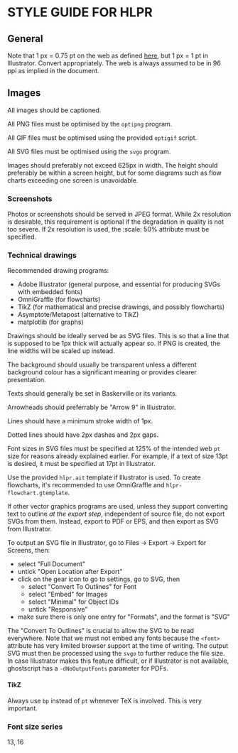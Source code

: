 # STYLE GUIDE FOR HLPR

## General

Note that 1 px = 0.75 pt on the web as defined [here](https://www.w3.org/TR/css3-values/#absolute-lengths), but 1 px = 1 pt in Illustrator. Convert appropriately. The web is always assumed to be in 96 ppi as implied in the document.

## Images

All images should be captioned.

All PNG files must be optimised by the `optipng` program.

All GIF files must be optimised using the provided `optigif` script.

All SVG files must be optimised using the `svgo` program.

Images should preferably not exceed 625px in width. The height should preferably be within a screen height, but for some diagrams such as flow charts exceeding one screen is unavoidable.

### Screenshots

Photos or screenshots should be served in JPEG format. While 2x resolution is desirable, this requirement is optional if the degradation in quality is not too severe. If 2x resolution is used, the :scale: 50% attribute must be specified.

### Technical drawings

Recommended drawing programs:

- Adobe Illustrator (general purpose, and essential for producing SVGs with embedded fonts)
- OmniGraffle (for flowcharts)
- TikZ (for mathematical and precise drawings, and possibly flowcharts)
- Asymptote/Metapost (alternative to TikZ)
- matplotlib (for graphs)

Drawings should be ideally served be as SVG files. This is so that a line that is supposed to be 1px thick will actually appear so. If PNG is created, the line widths will be scaled up instead.

The background should usually be transparent unless a different background colour has a significant meaning or provides clearer presentation.

Texts should generally be set in Baskerville or its variants.

Arrowheads should preferrably be "Arrow 9" in Illustrator.

Lines should have a minimum stroke width of 1px.

Dotted lines should have 2px dashes and 2px gaps.

Font sizes in SVG files must be specified at 125% of the intended web `pt` size for reasons already explained earlier. For example, if a text of size 13pt is desired, it must be specified at 17pt in Illustrator.

Use the provided `hlpr.ait` template if Illustrator is used. To create flowcharts, it's recommended to use OmniGraffle and `hlpr-flowchart.gtemplate`.

If other vector graphics programs are used, unless they support converting text to outline *at the export step*, independent of source file, do not export SVGs from them. Instead, export to PDF or EPS, and then export as SVG from Illustrator.

To output an SVG file in Illustrator, go to Files -> Export -> Export for Screens, then:

- select "Full Document"
- untick "Open Location after Export"
- click on the gear icon to go to settings, go to SVG, then
  - select "Convert To Outlines" for Font
  - select "Embed" for Images
  - select "Minimal" for Object IDs
  - untick "Responsive"
- make sure there is only one entry for "Formats", and the format is "SVG"

The "Convert To Outlines" is crucial to allow the SVG to be read everywhere. Note that we must not embed any fonts because the `<font>` attribute has very limited browser support at the time of writing. The output SVG must then be processed using the `svgo` to further reduce the file size. In case Illustrator makes this feature difficult, or if Illustrator is not available, ghostscript has a `-dNoOutputFonts` parameter for PDFs.

#### TikZ

Always use `bp` instead of `pt` whenever TeX is involved. This is very important.

### Font size series

13, 16

